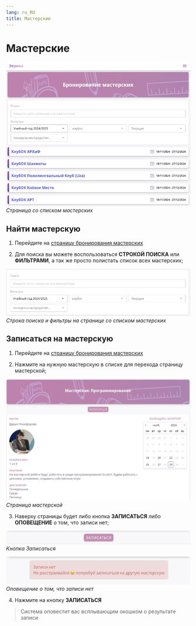 ```yaml
---
lang: ru_RU
title: Мастерские
---
```


# Мастерские

![Страница со списком мастерских](workshop-2.png)
*Страница со списком мастерских*

## Найти мастерскую

1. Перейдите на [страницу бронирования мастерских](https://school.eurekacenter.ru/workshops/published/booking)

2. Для поиска вы можете воспользоваться **СТРОКОЙ ПОИСКА** или **ФИЛЬТРАМИ**, а так же просто полистать список всех мастерских;

![Строка поиска и фильтры на странице со списком мастерских](workshop-1.png)
*Строка поиска и фильтры на странице со списком мастерских*

## Записаться на мастерскую

1. Перейдите на [страницу бронирования мастерских](https://school.eurekacenter.ru/workshops/published/booking)

2. Нажмите на нужную мастерскую в списке для перехода страницу мастерской;

![Страница мастерской](workshop-3.png)
*Страница мастерской*

3. Наверху страницы будет либо кнопка **ЗАПИСАТЬСЯ** либо **ОПОВЕЩЕНИЕ** о том, что записи нет;

![Кнопка Записаться](workshop-5.png)
*Кнопка Записаться*

![Оповещение о том, что записи нет](workshop-4.png)
*Оповещение о том, что записи нет*

4. Нажмите на кнопку **ЗАПИСАТЬСЯ**

> Система оповестит вас всплывающим окошком о результате записи
